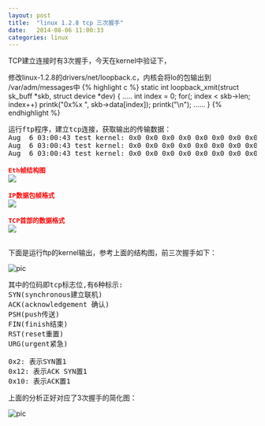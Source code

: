 ```yaml
---
layout: post
title:  "linux 1.2.8 tcp 三次握手"
date:   2014-08-06 11:00:33
categories: linux
---
```


TCP建立连接时有3次握手，今天在kernel中验证下，

修改linux-1.2.8的drivers/net/loopback.c，内核会将lo的包输出到 /var/adm/messages中
{% highlight c %}
static int loopback_xmit(struct sk_buff *skb, struct device *dev) {
    .....
    int index = 0;
    for(; index < skb->len; index++) 
        printk("0x%x ", skb->data[index]);
    printk("\n");
    ......
}
{% endhighlight %}

<pre>
运行ftp程序，建立tcp连接，获取输出的传输数据：
Aug  6 03:00:43 test kernel: 0x0 0x0 0x0 0x0 0x0 0x0 0x0 0x0 0x0 0x0 0x0 0x0 0x8 0x0 0x45 0x0 0x0 0x2c 0x0 0xc 0x0 0x0 0x40 0x6 0x7c 0xbe 0x7f 0x0 0x0 0x1 0x7f 0x0 0x0 0x1 0x4 0x4 0x0 0x15 0x60 0x79 0xbd 0x9d 0x0 0x0 0x0 0x0 0x60 0x2 0x2 0x0 0x74 0x18 0x0 0x0 0x2 0x4 0x7 0x90 
Aug  6 03:00:43 test kernel: 0x0 0x0 0x0 0x0 0x0 0x0 0x0 0x0 0x0 0x0 0x0 0x0 0x8 0x0 0x45 0x0 0x0 0x2c 0x0 0xd 0x0 0x0 0x40 0x6 0x7c 0xbd 0x7f 0x0 0x0 0x1 0x7f 0x0 0x0 0x1 0x0 0x15 0x4 0x4 0x60 0x79 0xbd 0xb5 0x60 0x79 0xbd 0x9e 0x60 0x12 0x37 0xff 0x1f 0xd9 0x0 0x0 0x2 0x4 0x7 0x90 
Aug  6 03:00:43 test kernel: 0x0 0x0 0x0 0x0 0x0 0x0 0x0 0x0 0x0 0x0 0x0 0x0 0x8 0x0 0x45 0x0 0x0 0x28 0x0 0xe 0x0 0x0 0x40 0x6 0x7c 0xc0 0x7f 0x0 0x0 0x1 0x7f 0x0 0x0 0x1 0x4 0x4 0x0 0x15 0x60 0x79 0xbd 0x9e 0x60 0x79 0xbd 0xb6 0x50 0x10 0x37 0xb6 0x39 0xbb 0x0 0x0 

<font COLOR="#FF0000" SIZE="3"><strong>Eth帧结构图</STRONG></FONT>
<img src="http://fillzero.qiniudn.com/2014_10_08_eth_frame.jpg">

<font COLOR="#FF0000" SIZE="3"><strong>IP数据包帧格式</STRONG></FONT>
<img src="http://fillzero.qiniudn.com/2014_10_08_ip_frame.jpg">

<font COLOR="#FF0000" SIZE="3"><strong>TCP首部的数据格式</STRONG></FONT>
<img src="http://fillzero.qiniudn.com/2014_10_08_tcp_frame.jpg">

</pre>

下面是运行ftp的kernel输出，参考上面的结构图，前三次握手如下：

![pic](http://fillzero.qiniudn.com/2014_10_08_tcp_connection.jpg)

<pre>
其中的位码即tcp标志位,有6种标示:
SYN(synchronous建立联机) 
ACK(acknowledgement 确认) 
PSH(push传送) 
FIN(finish结束) 
RST(reset重置) 
URG(urgent紧急)

0x2: 表示SYN置1
0x12: 表示ACK SYN置1
0x10: 表示ACK置1
</pre>

上面的分析正好对应了3次握手的简化图：

![pic](http://fillzero.qiniudn.com/2014_10_08_tcp_connection2.jpg)